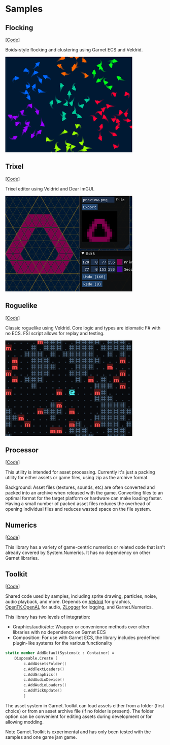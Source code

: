 # Samples

## Flocking

[[Code](Garnet.Samples.Flocking)]

Boids-style flocking and clustering using Garnet ECS and Veldrid.

![Flocking](Garnet.Samples.Flocking/flocking-screenshot.png "Flocking")

## Trixel

[[Code](Garnet.Samples.Trixel)]

Trixel editor using Veldrid and Dear ImGUI.

![Trixel](Garnet.Samples.Trixel/trixel-screenshot.png "Trixel")

## Roguelike

[[Code](Garnet.Samples.Roguelike)]

Classic roguelike using Veldrid. Core logic and types are idiomatic F# with no ECS. FSI script allows for replay and testing.

![Roguelike](Garnet.Samples.Roguelike/roguelike-screenshot.png "Roguelike")

## Processor

[[Code](Garnet.Processor)]

This utility is intended for asset processing. Currently it's just a packing utility for either assets or game files, using zip as the archive format.

Background: Asset files (textures, sounds, etc) are often converted and packed into an archive when released with the game. Converting files to an optimal format for the target platform or hardware can make loading faster. Having a small number of packed asset files reduces the overhead of opening individual files and reduces wasted space on the file system.

## Numerics

[[Code](Garnet.Numerics)]

This library has a variety of game-centric numerics or related code that isn't already covered by System.Numerics. It has no dependency on other Garnet libraries.

## Toolkit

[[Code](Garnet.Toolkit)]

Shared code used by samples, including sprite drawing, particles, noise, audio playback, and more. Depends on [Veldrid](https://github.com/mellinoe/veldrid) for graphics, [OpenTK.OpenAL](https://opentk.net/) for audio, [ZLogger](https://github.com/Cysharp/ZLogger) for logging, and Garnet.Numerics.

This library has two levels of integration:
- Graphics/audio/etc: Wrapper or convenience methods over other libraries with no dependence on Garnet ECS
- Composition: For use with Garnet ECS, the library includes predefined plugin-like systems for the various functionality

```fsharp
static member AddDefaultSystems(c : Container) =
    Disposable.Create [
        c.AddAssetsFolder()
        c.AddTextLoaders()
        c.AddGraphics()
        c.AddAudioDevice()
        c.AddAudioLoaders()
        c.AddTickUpdate()
        ]
```

The asset system in Garnet.Toolkit can load assets either from a folder (first choice) or from an asset archive file (if no folder is present). The folder option can be convenient for editing assets during development or for allowing modding.

Note Garnet.Toolkit is experimental and has only been tested with the samples and one game jam game.
